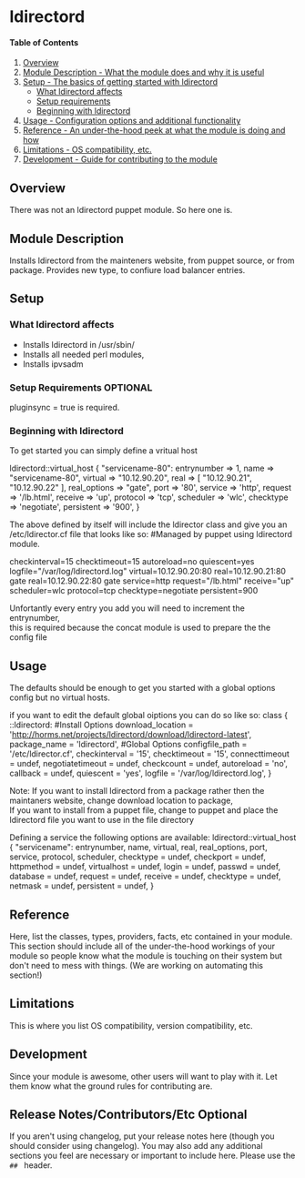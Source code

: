 # ldirectord

#### Table of Contents

1. [Overview](#overview)
2. [Module Description - What the module does and why it is useful](#module-description)
3. [Setup - The basics of getting started with ldirectord](#setup)
    * [What ldirectord affects](#what-ldirectord-affects)
    * [Setup requirements](#setup-requirements)
    * [Beginning with ldirectord](#beginning-with-ldirectord)
4. [Usage - Configuration options and additional functionality](#usage)
5. [Reference - An under-the-hood peek at what the module is doing and how](#reference)
5. [Limitations - OS compatibility, etc.](#limitations)
6. [Development - Guide for contributing to the module](#development)

## Overview

There was not an ldirectord puppet module.  So here one is.

## Module Description

Installs ldirectord from the mainteners website, from puppet source, 
or from package. Provides new type, to confiure load balancer entries.

## Setup

### What ldirectord affects

* Installs ldirectord in /usr/sbin/
* Installs all needed perl modules,
* Installs ipvsadm

### Setup Requirements **OPTIONAL**

pluginsync = true is required.

### Beginning with ldirectord

To get started you can simply define a vritual host

  ldirectord::virtual_host { "servicename-80":
    entrynumber  => 1,
    name         => "servicename-80",
    virtual      => "10.12.90.20",
    real         => [ "10.12.90.21", "10.12.90.22" ],
    real_options => "gate",
    port         => '80',
    service      => 'http',
    request      => '/lb.html',
    receive      => 'up',
    protocol     => 'tcp',
    scheduler    => 'wlc',
    checktype    => 'negotiate',
    persistent   => '900',
  }

The above defined by itself will include the ldirector class 
and give you an /etc/ldirector.cf file that looks like so:
#Managed by puppet using ldirectord module.

checkinterval=15
checktimeout=15
autoreload=no
quiescent=yes
logfile="/var/log/ldirectord.log"
virtual=10.12.90.20:80
    real=10.12.90.21:80 gate
    real=10.12.90.22:80 gate
    service=http
    request="/lb.html"
    receive="up"
    scheduler=wlc
    protocol=tcp
    checktype=negotiate
    persistent=900

Unfortantly every entry you add you will need to increment the entrynumber,  
this is required because the concat module is used to prepare the the config file


## Usage

The defaults should be enough to get you started with a global options config but no 
virtual hosts.

if you want to edit the default global oiptions you can do so like so:
class { ::ldirectord:
  #Install Options
  download_location = 'http://horms.net/projects/ldirectord/download/ldirectord-latest',
  package_name      = 'ldirectord',
  #Global Options
  configfile_path   = '/etc/ldirector.cf',
  checkinterval     = '15',
  checktimeout      = '15',
  connecttimeout    = undef,
  negotiatetimeout  = undef,
  checkcount        = undef,
  autoreload        = 'no',
  callback          = undef,
  quiescent         = 'yes',
  logfile           = '/var/log/ldirectord.log',
}

Note:  If you want to install ldirectord from a package rather then the maintaners website,  change download location to package,  
       If you want to install from a puppet file,  change to puppet and place the ldirectord file you want to use in the file directory

Defining a service the following options are available:
ldirectord::virtual_host { "servicename":
  entrynumber,
  name,
  virtual,
  real,
  real_options,
  port,
  service,
  protocol,
  scheduler,
  checktype = undef,
  checkport = undef,
  httpmethod = undef,
  virtualhost = undef,
  login = undef,
  passwd = undef,
  database = undef,
  request = undef,
  receive = undef,
  checktype = undef,
  netmask = undef,
  persistent = undef,
}


## Reference

Here, list the classes, types, providers, facts, etc contained in your module.
This section should include all of the under-the-hood workings of your module so
people know what the module is touching on their system but don't need to mess
with things. (We are working on automating this section!)

## Limitations

This is where you list OS compatibility, version compatibility, etc.

## Development

Since your module is awesome, other users will want to play with it. Let them
know what the ground rules for contributing are.

## Release Notes/Contributors/Etc **Optional**

If you aren't using changelog, put your release notes here (though you should
consider using changelog). You may also add any additional sections you feel are
necessary or important to include here. Please use the `## ` header.
